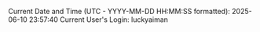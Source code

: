 Current Date and Time (UTC - YYYY-MM-DD HH:MM:SS formatted): 2025-06-10 23:57:40
Current User's Login: luckyaiman

